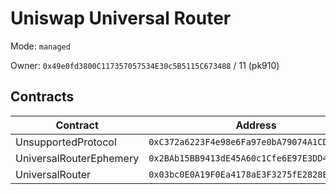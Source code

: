 # Uniswap Universal Router

Mode: `managed`

Owner: `0x49e0fd3800C117357057534E30c5B5115C673488` / 11  (pk910)

## Contracts 

| Contract | Address | Source |
| -------- | ------- | ------ |
| UnsupportedProtocol | `0xC372a6223F4e98e6Fa97e0bA79074A1CD774b3Ac`  |  |
| UniversalRouterEphemery | `0x2BAb15BB9413dE45A60c1Cfe6E97E3DD4C2436fd`  |  |
| UniversalRouter | `0x03bc0E0A19F0Ea4178aE3F3275fE2828E91194eE`  |  |

